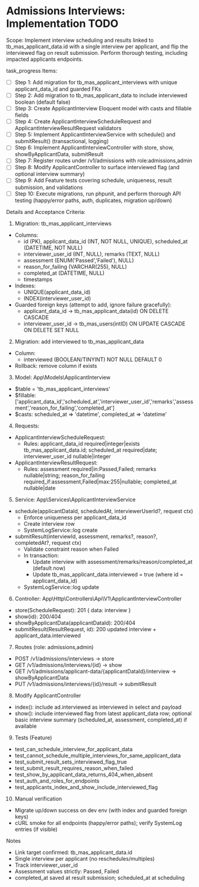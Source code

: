 # Admissions Interviews: Implementation TODO

Scope: Implement interview scheduling and results linked to tb_mas_applicant_data.id with a single interview per applicant, and flip the interviewed flag on result submission. Perform thorough testing, including impacted applicants endpoints.

task_progress Items:
- [ ] Step 1: Add migration for tb_mas_applicant_interviews with unique applicant_data_id and guarded FKs
- [ ] Step 2: Add migration to tb_mas_applicant_data to include interviewed boolean (default false)
- [ ] Step 3: Create ApplicantInterview Eloquent model with casts and fillable fields
- [ ] Step 4: Create ApplicantInterviewScheduleRequest and ApplicantInterviewResultRequest validators
- [ ] Step 5: Implement ApplicantInterviewService with schedule() and submitResult() (transactional, logging)
- [ ] Step 6: Implement ApplicantInterviewController with store, show, showByApplicantData, submitResult
- [ ] Step 7: Register routes under /v1/admissions with role:admissions,admin
- [ ] Step 8: Modify ApplicantController to surface interviewed flag (and optional interview summary)
- [ ] Step 9: Add Feature tests covering schedule, uniqueness, result submission, and validations
- [ ] Step 10: Execute migrations, run phpunit, and perform thorough API testing (happy/error paths, auth, duplicates, migration up/down)

Details and Acceptance Criteria:

1) Migration: tb_mas_applicant_interviews
- Columns:
  - id (PK), applicant_data_id (INT, NOT NULL, UNIQUE), scheduled_at (DATETIME, NOT NULL)
  - interviewer_user_id (INT, NULL), remarks (TEXT, NULL)
  - assessment (ENUM('Passed','Failed'), NULL)
  - reason_for_failing (VARCHAR(255), NULL)
  - completed_at (DATETIME, NULL)
  - timestamps
- Indexes:
  - UNIQUE(applicant_data_id)
  - INDEX(interviewer_user_id)
- Guarded foreign keys (attempt to add, ignore failure gracefully):
  - applicant_data_id -> tb_mas_applicant_data(id) ON DELETE CASCADE
  - interviewer_user_id -> tb_mas_users(intID) ON UPDATE CASCADE ON DELETE SET NULL

2) Migration: add interviewed to tb_mas_applicant_data
- Column:
  - interviewed (BOOLEAN/TINYINT) NOT NULL DEFAULT 0
- Rollback: remove column if exists

3) Model: App\Models\ApplicantInterview
- $table = 'tb_mas_applicant_interviews'
- $fillable: ['applicant_data_id','scheduled_at','interviewer_user_id','remarks','assessment','reason_for_failing','completed_at']
- $casts: scheduled_at => 'datetime', completed_at => 'datetime'

4) Requests:
- ApplicantInterviewScheduleRequest:
  - Rules: applicant_data_id required|integer|exists tb_mas_applicant_data.id; scheduled_at required|date; interviewer_user_id nullable|integer
- ApplicantInterviewResultRequest:
  - Rules: assessment required|in:Passed,Failed; remarks nullable|string; reason_for_failing required_if:assessment,Failed|max:255|nullable; completed_at nullable|date

5) Service: App\Services\ApplicantInterviewService
- schedule(applicantDataId, scheduledAt, interviewerUserId?, request ctx)
  - Enforce uniqueness per applicant_data_id
  - Create interview row
  - SystemLogService::log create
- submitResult(interviewId, assessment, remarks?, reason?, completedAt?, request ctx)
  - Validate constraint reason when Failed
  - In transaction:
    - Update interview with assessment/remarks/reason/completed_at (default now)
    - Update tb_mas_applicant_data.interviewed = true (where id = applicant_data_id)
  - SystemLogService::log update

6) Controller: App\Http\Controllers\Api\V1\ApplicantInterviewController
- store(ScheduleRequest): 201 { data: interview }
- show(id): 200/404
- showByApplicantData(applicantDataId): 200/404
- submitResult(ResultRequest, id): 200 updated interview + applicant_data.interviewed

7) Routes (role: admissions,admin)
- POST /v1/admissions/interviews -> store
- GET /v1/admissions/interviews/{id} -> show
- GET /v1/admissions/applicant-data/{applicantDataId}/interview -> showByApplicantData
- PUT /v1/admissions/interviews/{id}/result -> submitResult

8) Modify ApplicantController
- index(): include ad.interviewed as interviewed in select and payload
- show(): include interviewed flag from latest applicant_data row; optional basic interview summary (scheduled_at, assessment, completed_at) if available

9) Tests (Feature)
- test_can_schedule_interview_for_applicant_data
- test_cannot_schedule_multiple_interviews_for_same_applicant_data
- test_submit_result_sets_interviewed_flag_true
- test_submit_result_requires_reason_when_failed
- test_show_by_applicant_data_returns_404_when_absent
- test_auth_and_roles_for_endpoints
- test_applicants_index_and_show_include_interviewed_flag

10) Manual verification
- Migrate up/down success on dev env (with index and guarded foreign keys)
- cURL smoke for all endpoints (happy/error paths); verify SystemLog entries (if visible)

Notes
- Link target confirmed: tb_mas_applicant_data.id
- Single interview per applicant (no reschedules/multiples)
- Track interviewer_user_id
- Assessment values strictly: Passed, Failed
- completed_at saved at result submission; scheduled_at at scheduling

